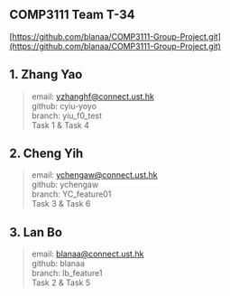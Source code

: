 ## COMP3111 Team T-34
[https://github.com/blanaa/COMP3111-Group-Project.git](https://github.com/blanaa/COMP3111-Group-Project.git)
## 1. Zhang Yao
> email: [yzhanghf@connect.ust.hk](yzhanghf@connect.ust.hk)  
 github: cyiu-yoyo  
 branch: yiu_f0_test  
> Task 1 & Task 4
## 2. Cheng Yih
> email: [ychengaw@connect.ust.hk](ychengaw@connect.ust.hk)  
 github: ychengaw  
 branch: YC_feature01  
> Task 3 & Task 6
## 3. Lan Bo
> email: [blanaa@connect.ust.hk](blanaa@connect.ust.hk)  
 github: blanaa  
 branch: lb_feature1  
> Task 2 & Task 5
